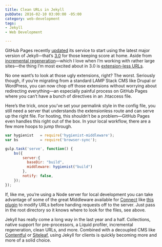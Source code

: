 ```yaml
---
title: Clean URLs in Jekyll
pubDate: 2016-02-10 03:00:00 -05:00
category: web-development
tags:
- Jekyll
- Web Development

---
```


GitHub Pages recently [updated](https://github.com/blog/2100-github-pages-now-faster-and-simpler-with-jekyll-3-0) its service to start using the latest major version of Jekyll—that’s [3.0](http://jekyllrb.com/news/2015/10/26/jekyll-3-0-released/) for those keeping score at home. Aside from [incremental regeneration](http://jekyllrb.com/docs/configuration/)—which I love when I’m working with rather large sites—the thing I’m most excited about in 3.0 is [extension-less URLs](http://jekyllrb.com/docs/permalinks/#extensionless-permalinks).

No one want’s to look at those ugly extensions, right? The worst. Seriously though, if you’re migrating from a standard LAMP Stack CMS like Drupal or WordPress, you can now chop off those extensions without worrying about redirecting everything—an especially painful process on GitHub Pages where you can’t have a bunch of directives in an .htaccess file.

Here’s the trick, once you’ve set your permalink style in the config file, you still need a server that understands the extensionless route and can serve up the right file. For hosting, this shouldn’t be a problem—GitHub Pages even handles this right out of the box. In your local workflow, there are a few more hoops to jump through.

~~~javascript
var hygienist   = require('hygienist-middleware');
var bs          = require('browser-sync');

gulp.task('serve', function() {
    bs({
        server:{
          baseDir: "build",
          middleware: hygienist("build")
        },
        notify: false,
    });
});
~~~

If, like me, you’re using a Node server for local development you can take advantage of some of the great Middleware available for [Connect](https://github.com/senchalabs/connect#readme) like [this plugin](https://www.npmjs.com/package/hygienist-middleware) to modify URLs before handing requests off to the server. Just pass in the root directory so it knows where to look for the files, see above.

Jekyll has really come a long way in the last year and a half. Collections, native support for pre-processors, a Liquid profiler, incremental regeneration, clean URLs, and more. Combined with a decoupled CMS like [Contentful](https://www.contentful.com) or [Siteleaf](http://v2.siteleaf.com), using Jekyll for clients is quickly becoming more and more of a solid choice.
